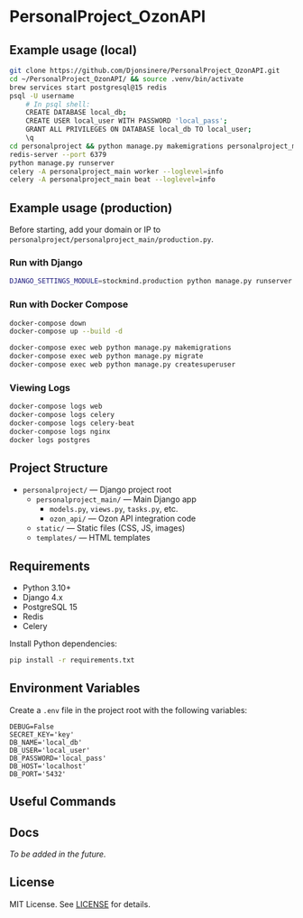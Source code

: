 # PersonalProject_OzonAPI

## Example usage (local)

```bash
git clone https://github.com/Djonsinere/PersonalProject_OzonAPI.git
cd ~/PersonalProject_OzonAPI/ && source .venv/bin/activate
brew services start postgresql@15 redis
psql -U username
    # In psql shell:
    CREATE DATABASE local_db;
    CREATE USER local_user WITH PASSWORD 'local_pass';
    GRANT ALL PRIVILEGES ON DATABASE local_db TO local_user;
    \q
cd personalproject && python manage.py makemigrations personalproject_main && python manage.py migrate
redis-server --port 6379
python manage.py runserver
celery -A personalproject_main worker --loglevel=info
celery -A personalproject_main beat --loglevel=info
```

## Example usage (production)

Before starting, add your domain or IP to `personalproject/personalproject_main/production.py`.

### Run with Django

```bash
DJANGO_SETTINGS_MODULE=stockmind.production python manage.py runserver
```

### Run with Docker Compose

```bash
docker-compose down
docker-compose up --build -d

docker-compose exec web python manage.py makemigrations
docker-compose exec web python manage.py migrate
docker-compose exec web python manage.py createsuperuser
```

### Viewing Logs

```bash
docker-compose logs web
docker-compose logs celery
docker-compose logs celery-beat
docker-compose logs nginx
docker logs postgres
```

## Project Structure

- `personalproject/` — Django project root
  - `personalproject_main/` — Main Django app
    - `models.py`, `views.py`, `tasks.py`, etc.
    - `ozon_api/` — Ozon API integration code
  - `static/` — Static files (CSS, JS, images)
  - `templates/` — HTML templates

## Requirements

- Python 3.10+
- Django 4.x
- PostgreSQL 15
- Redis
- Celery

Install Python dependencies:
```bash
pip install -r requirements.txt
```

## Environment Variables

Create a `.env` file in the project root with the following variables:

```
DEBUG=False
SECRET_KEY='key'
DB_NAME='local_db'
DB_USER='local_user'
DB_PASSWORD='local_pass'
DB_HOST='localhost'
DB_PORT='5432'
```

## Useful Commands

## Docs

*To be added in the future.*

## License

MIT License. See [LICENSE](LICENSE) for details.